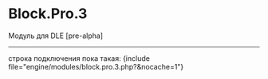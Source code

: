 Block.Pro.3
===========

Модуль для DLE [pre-alpha]

--------------------
строка подключения пока такая: {include file="engine/modules/block.pro.3.php?&nocache=1"}